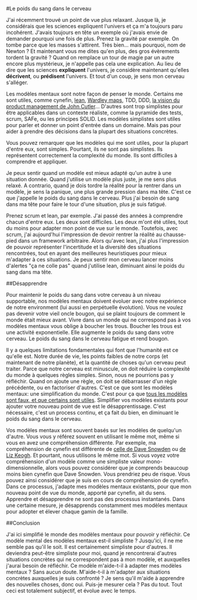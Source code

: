 #Le poids du sang dans le cerveau

J'ai récemment trouvé un point de vue plus relaxant.
Jusque là, je considérais que les sciences expliquent l'univers et ça m'a toujours paru incohérent.
J'avais toujours en tête un exemple où j'avais envie de demander pourquoi une fois de plus.
Prenez la gravité par exemple. On tombe parce que les masses s'attirent. Très bien... mais pourquoi, nom de Newton ?
Et maintenant vous me dites qu'en plus, des gros évèrements tordent la gravité ?
Quand on remplace un tour de magie par un autre encore plus mystérieux, je n'appelle pas cela une explication.
Au lieu de dire que les sciences **expliquent** l'univers, je considère maintenant qu'elles **décrivent**, ou **prédisent** l'univers.
Et tout d'un coup, je sens mon cerveau s'alléger.

Les modèles mentaux sont notre façon de penser le monde. Certains me sont utiles, comme cynefin, [lean](https://planet-lean.com/), [Wardley maps](https://medium.com/wardleymaps), TDD, DDD, [la vision du product management de John Cutler](https://medium.com/@johnpcutler)...
D'autres sont trop simplistes pour être applicables dans un contexte réaliste, comme la pyramide des tests, scrum, SAFe, ou les principes SOLID.
Les modèles simplistes sont utiles pour parler et donner un point d'entrée dans un domaine. Mais pas pour aider à prendre des décisions dans la plupart des situations concrètes.

Vous pouvez remarquer que les modèles qui me sont utiles, pour la plupart d'entre eux, sont simples.
Pourtant, ils ne sont pas simplistes.
Ils représentent correctement la complexité du monde. Ils sont difficiles à comprendre et appliquer.

Je peux sentir quand un modèle est mieux adapté qu'un autre à une situation donnée.
Quand j'utilise un modèle plus juste, je me sens plus relaxé.
A contrario, quand je dois tordre la réalité pour la rentrer dans un modèle, je sens la panique, une plus grande pression dans ma tête.
C'est ce que j'appelle le poids du sang dans le cerveau.
Plus j'ai besoin de sang dans ma tête pour faire le tour d'une situation, plus je suis fatigué.

Prenez scrum et lean, par exemple.
J'ai passé des années à comprendre chacun d'entre eux.
Les deux sont difficiles. Les deux m'ont été utiles, tout du moins pour adapter mon point de vue sur le monde.
Toutefois, avec scrum, j'ai aujourd'hui l'impression de devoir rentrer la réalité au chausse-pied dans un framework arbitraire.
Alors qu'avec lean, j'ai plus l'impression de pouvoir représenter l'incertitude et la diversité des situations rencontrées, tout en ayant des meilleures heuristiques pour mieux m'adapter à ces situations.
Je peux sentir mon cerveau lancer moins d'alertes "ça ne colle pas" quand j'utilise lean, diminuant ainsi le poids du sang dans ma tête.

##Désapprendre

Pour maintenir le poids du sang dans votre cerveau à un niveau supportable, nos modèles mentaux doivent évoluer avec notre expérience de notre environment (lui aussi en perpétuelle évolution).
Vous ne voulez pas devenir votre vieil oncle bougon, qui se plaint toujours de comment le monde était mieux avant.
Vivre dans un monde qui ne correspond pas à vos modèles mentaux vous oblige à boucher les trous.
Boucher les trous est une activité exponentielle.
Elle augmente le poids du sang dans votre cerveau.
Le poids du sang dans le cerveau fatigue et rend bougon.

Il y a quelques limitations fondamentales qui font que l'humanité est ce qu'elle est.
Notre durée de vie, les points faibles de notre corps (et maintenant de notre planète), et la quantité de choses qu'un cerveau peut traiter.
Parce que notre cerveau est minuscule, on doit réduire la complexité du monde à quelques règles simples. Sinon, nous ne pourrions pas y réfléchir.
Quand on ajoute une règle, on doit se débarrasser d'un règle précédente, ou en factoriser d'autres.
C'est ce que sont les modèles mentaux: une simplification du monde. C'est pour ça que [tous les modèles sont faux, et que certains sont utiles](https://en.wikipedia.org/wiki/All_models_are_wrong).
Simplifier vos modèles existants pour ajouter votre nouveau point de vue est le désapprentissage. C'est nécessaire, c'est un process continu, et ça fait du bien, en diminuant le poids du sang dans le cerveau.

Vos modèles mentaux sont souvent basés sur les modèles de quelqu'un d'autre. Vous vous y référez souvent en utilisant le même mot, même si vous en avez une compréhension différente.
Par exemple, ma compréhension de cynefin est différente de [celle de Dave Snowden](https://www.youtube.com/watch?v=N7oz366X0-8) ou [de Liz Keogh](https://lizkeogh.com/cynefin-for-everyone/). Et pourtant, nous utilisons le même mot.
Si vous voyez votre compréhension d'un modèle comme une simpliste valeur mono-dimensionnelle, alors vous pouvez considérer que je comprends beaucoup moins bien cynefin que Dave Snowden. Vous prendriez peu de risque.
Vous pouvez ainsi considérer que je suis en cours de compréhension de cynefin.
Dans ce processus, j'adapte mes modèles mentaux existants, pour que mon nouveau point de vue du monde, apporté par cynefin, ait du sens.
Apprendre et désapprendre ne sont pas des processus instantanés.
Dans une certaine mesure, je désapprends constamment mes modèles mentaux pour adopter et élever chaque gamin de la famille.

##Conclusion

J'ai ici simplifié le monde des modèles mentaux pour pouvoir y réfléchir.
Ce modèle mental des modèles mentaux est-il simpliste ? Jusqu'ici, il ne me semble pas qu'il le soit.
Il est certainement simpliste pour d'autres.
Il deviendra peut-être simpliste pour moi, quand je rencontrerai d'autres situations concrètes qui ne correspondent pas à mon modèle, et auxquelles j'aurai besoin de réfléchir.
Ce modèle m'aide-t-il à adapter mes modèles mentaux ? Sans aucun doute.
M'aide-t-il à m'adapter aux situations concrètes auxquelles je suis confronté ? Je sens qu'il m'aide à apprendre des nouvelles choses, donc oui.
Puis-je mesurer cela ? Pas du tout. Tout ceci est totalement subjectif, et évolue avec le temps.
